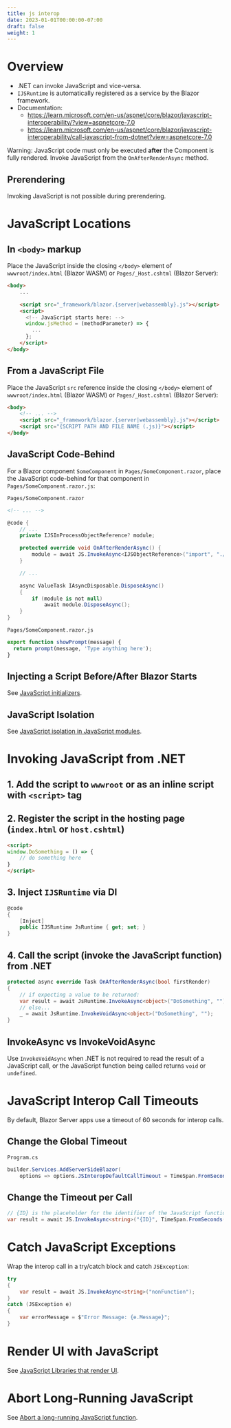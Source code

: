 ```yaml
---
title: js interop
date: 2023-01-01T00:00:00-07:00
draft: false
weight: 1
---
```


# Overview
- .NET can invoke JavaScript and vice-versa.  
- `IJSRuntime` is automatically registered as a service by the Blazor framework.
- Documentation: 
  - https://learn.microsoft.com/en-us/aspnet/core/blazor/javascript-interoperability/?view=aspnetcore-7.0
  - https://learn.microsoft.com/en-us/aspnet/core/blazor/javascript-interoperability/call-javascript-from-dotnet?view=aspnetcore-7.0

<r>Warning</r>: JavaScript code must only be executed **after** the Component is fully rendered.  Invoke JavaScript from the `OnAfterRenderAsync` method.

## Prerendering
Invoking JavaScript <o>is not possible during prerendering.</o>

# JavaScript Locations
## In `<body>` markup
Place the JavaScript inside the closing `</body>` element of `wwwroot/index.html` (Blazor WASM) or `Pages/_Host.cshtml` (Blazor Server): 
```html
<body>
    ...

    <script src="_framework/blazor.{server|webassembly}.js"></script>
    <script>
      <!-- JavaScript starts here: -->
      window.jsMethod = (methodParameter) => {
        ...
      };
    </script>
</body>
```

## From a JavaScript File
Place the JavaScript `src` reference inside the closing `</body>` element of `wwwroot/index.html` (Blazor WASM) or `Pages/_Host.cshtml` (Blazor Server): 

```html
<body>
    <!-- ... -->
    <script src="_framework/blazor.{server|webassembly}.js"></script>
    <script src="{SCRIPT PATH AND FILE NAME (.js)}"></script>
</body>
```

## JavaScript Code-Behind
For a Blazor component `SomeComponent` in `Pages/SomeComponent.razor`, place the JavaScript code-behind for that component in `Pages/SomeComponent.razor.js`:

`Pages/SomeComponent.razor`
```html
<!-- ... -->
```
```cs
@code {
    // ...
    private IJSInProcessObjectReference? module;

    protected override void OnAfterRenderAsync() {
        module = await JS.InvokeAsync<IJSObjectReference>("import", "./Pages/SomeComponent.razor.js");
    }

    // ...

    async ValueTask IAsyncDisposable.DisposeAsync()
    {
        if (module is not null)
            await module.DisposeAsync();
    }
}
```

`Pages/SomeComponent.razor.js`
```js
export function showPrompt(message) {
  return prompt(message, 'Type anything here');
}
```

## Injecting a Script Before/After Blazor Starts
See [JavaScript initializers](https://learn.microsoft.com/en-us/aspnet/core/blazor/fundamentals/startup?view=aspnetcore-7.0#javascript-initializers).

## JavaScript Isolation
See [JavaScript isolation in JavaScript modules](https://learn.microsoft.com/en-us/aspnet/core/blazor/javascript-interoperability/call-javascript-from-dotnet?view=aspnetcore-7.0#javascript-isolation-in-javascript-modules).

# Invoking JavaScript from .NET
## 1. Add the script to `wwwroot` or as an inline script with `<script>` tag
## 2. Register the script in the hosting page (`index.html` or `host.cshtml`)
```html
<script>
window.DoSomething = () => {
    // do something here
}
</script>
```

## 3. Inject `IJSRuntime` via DI
```cs
@code 
{
    [Inject]
    public IJSRuntime JsRuntime { get; set; }
}
```

## 4. Call the script (invoke the JavaScript function) from .NET
```cs
protected async override Task OnAfterRenderAsync(bool firstRender) 
{
    // if expecting a value to be returned:
    var result = await JsRuntime.InvokeAsync<object>("DoSomething", "");
    // else...
    _ = await JsRuntime.InvokeVoidAsync<object>("DoSomething", "");
}
``` 

## InvokeAsync vs InvokeVoidAsync
Use `InvokeVoidAsync` when .NET is not required to read the result of a JavaScript call, or the JavaScript function being called returns `void` or `undefined`.

# JavaScript Interop Call Timeouts
By default, Blazor Server apps use a timeout of 60 seconds for interop calls.

## Change the Global Timeout
`Program.cs`
```cs
builder.Services.AddServerSideBlazor(
    options => options.JSInteropDefaultCallTimeout = TimeSpan.FromSeconds(30));
```

## Change the Timeout per Call
```cs
// {ID} is the placeholder for the identifier of the JavaScript function to invoke:
var result = await JS.InvokeAsync<string>("{ID}", TimeSpan.FromSeconds(30), new[] { "Arg1" });
```

# Catch JavaScript Exceptions
Wrap the interop call in a try/catch block and catch `JSException`:
```cs
try
{
    var result = await JS.InvokeAsync<string>("nonFunction");
}
catch (JSException e)
{
    var errorMessage = $"Error Message: {e.Message}";
}
```

# Render UI with JavaScript
See [JavaScript Libraries that render UI](https://learn.microsoft.com/en-us/aspnet/core/blazor/javascript-interoperability/call-javascript-from-dotnet?view=aspnetcore-7.0#javascript-libraries-that-render-ui).

# Abort Long-Running JavaScript
See [Abort a long-running JavaScript function](https://learn.microsoft.com/en-us/aspnet/core/blazor/javascript-interoperability/call-javascript-from-dotnet?view=aspnetcore-7.0#abort-a-long-running-javascript-function).
